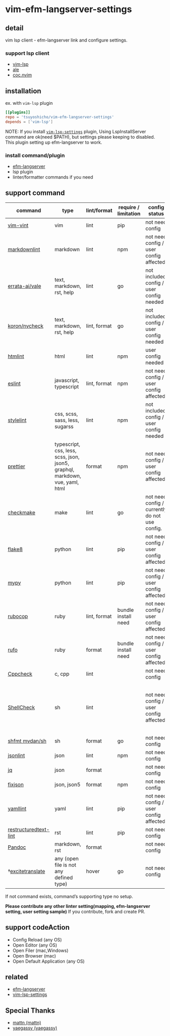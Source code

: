 # vim-efm-langserver-settings

## detail

vim lsp client - efm-langserver link and configure settings.

### support lsp client

- [vim-lsp](https://github.com/prabirshrestha/vim-lsp)
- [ale](https://github.com/dense-analysis/ale)
- [coc.nvim](https://github.com/neoclide/coc.nvim)

## installation

ex. with `vim-lsp` plugin

```toml
[[plugins]]
repo = 'tsuyoshicho/vim-efm-langserver-settings'
depends = ['vim-lsp']
```

NOTE: If you install [`vim-lsp-settings`](https://github.com/mattn/vim-lsp-settings) plugin, Using LspInstallServer
command are ok(need $PATH), but settings please keeping to disabled.
This plugin setting up efm-langserver to work.

### install command/plugin

- [efm-langserver](https://github.com/mattn/efm-langserver)
- lsp plugin
- linter/formatter commands if you need

## support command

| command                                                                  | type                                                                         | lint/format  | require / limitation | config status                                  | note                                                                                                                                                                                                                                                                                                                    |
| ------------------------------------------------------------------------ | ---------------------------------------------------------------------------- | ------------ | -------------------- | ----------------------------------------       | ----------------------------------------------------------------------------------------------------------------------------------------------------------------------------------------------------------------------------------------------------------------------------------------------------------------------- |
| [vim-vint](https://pypi.org/project/vim-vint/)                           | vim                                                                          | lint         | pip                  | not need config                                |                                                                                                                                                                                                                                                                                                                         |
| [markdownlint](https://www.npmjs.com/package/markdownlint)               | markdown                                                                     | lint         | npm                  | not need config / user config affected         | `.markdownlint.json` in the current directory.<br> [setting in project root sample](example/efm-langserver/root/.markdownlint.json).                                                                                                                                                                                    |
| [errata-ai/vale](https://github.com/errata-ai/vale)                      | text, markdown, rst, help                                                    | lint         | go                   | not included config / user config needed       | `.vale.ini` in the current directory.<br> or in `$HOME` directory. <br> [setting in home sample](example/efm-langserver/home/.vale.ini).                                                                                                                                                                                |
| [koron/nvcheck](https://github.com/koron/nvcheck)                        | text, markdown, rst, help                                                    | lint, format | go                   | not included config / user config needed       | `dict.yml` in the project root.<br> [sample in vimdoc-jp-working](https://github.com/vim-jp/vimdoc-ja-working/blob/master/dict.yml).                                                                                                                                                                                    |
| [htmlint](https://github.com/htmllint/htmllint-cli)                      | html                                                                         | lint         | npm                  | user config needed                             | ` .htmllintrc` in the project root.<br> Generate from command at `htmllint init`.                                                                                                                                                                                                                                       |
| [eslint](https://www.npmjs.com/package/eslint)                           | javascript, typescript                                                       | lint, format | npm                  | not need config / user config affected         | `.eslintrc.js`, `.eslintrc.yaml (yml)`, `.eslintrc.json` or setting into `package.json` in the project root.                                                                                                                                                                                                            |
| [stylelint](https://www.npmjs.com/package/stylelint)                     | css, scss, sass, less, sugarss                                               | lint         | npm                  | not included config / user config needed       | `.stylelintrc.json` in the project root.                                                                                                                                                                                                                                                                                |
| [prettier](https://www.npmjs.com/package/prettier)                       | typescript, css, less, scss, json, json5, graphql, markdown, vue, yaml, html | format       | npm                  | not need config / user config affected         | setting into `package.json` in the project root.                                                                                                                                                                                                                                                                        |
| [checkmake](https://github.com/mrtazz/checkmake)                         | make                                                                         | lint         | go                   | not need config / currently do not use config. |                                                                                                                                                                                                                                                                                                                         |
| [flake8](https://pypi.org/project/flake8/)                               | python                                                                       | lint         | pip                  | not need config / user config affected         | `setup.cfg`, `tox.ini`, `.flake8` in project root.<br> `.flake8`, `~/.config/flake8` in home.                                                                                                                                                                                                                           |
| [mypy](https://pypi.org/project/mypy/)                                   | python                                                                       | lint         | pip                  | not need config / user config affected         | `mypy.ini`, `setup.cfg` in project root. <br> `.mypy.ini` in `$HOME` directory.                                                                                                                                                                                                                                         |
| [rubocop](https://rubygems.org/gems/rubocop)                             | ruby                                                                         | lint, format | bundle install need  | not need config / user config affected         | `.rubocop.yml` in project root.                                                                                                                                                                                                                                                                                         |
| [rufo](https://rubygems.org/gems/rufo/)                                  | ruby                                                                         | format       | bundle install need  | not need config / user config affected         | `.rufo` in project root.                                                                                                                                                                                                                                                                                                |
| [Cppcheck](http://cppcheck.sourceforge.net/)                             | c, cpp                                                                       | lint         |                      | not need config                                |                                                                                                                                                                                                                                                                                                                         |
| [ShellCheck](https://www.shellcheck.net/)                                | sh                                                                           | lint         |                      | not need config / user config affected         | `.shellcheckrc` or `shellcheckrc` in the current directory(search parent upto root).<br> `.shellcheckrc` in `$HOME` directory. <br> XDG config directory (usually `~/.config/shellcheckrc` ) on Unix, or `%APPDATA%/shellcheckrc` on Windows. <br> [setting in home sample](example/efm-langserver/home/.shellcheckrc). |
| [shfmt mvdan/sh](https://github.com/mvdan/sh)                            | sh                                                                           | format       | go                   | not need config                                |                                                                                                                                                                                                                                                                                                                         |
| [jsonlint](https://www.npmjs.com/package/jsonlint)                       | json                                                                         | lint         | npm                  | not need config                                |                                                                                                                                                                                                                                                                                                                         |
| [jq](https://stedolan.github.io/jq/)                                     | json                                                                         | format       |                      | not need config                                |                                                                                                                                                                                                                                                                                                                         |
| [fixjson](https://www.npmjs.com/package/fixjson)                         | json, json5                                                                  | format       | npm                  | not need config                                |                                                                                                                                                                                                                                                                                                                         |
| [yamllint](https://pypi.org/project/yamllint/)                           | yaml                                                                         | lint         | pip                  | not need config / user config affected         | `.yamllint` , `.yamllint.yaml` or `.yamllint.yml` in the current working directory<br> config in $XDG\_CONFIG\_HOME `~/.config/yamllint/config`(support?).                                                                                                                                                              |
| [restructuredtext-lint](https://pypi.org/project/restructuredtext-lint/) | rst                                                                          | lint         | pip                  | not need config                                |                                                                                                                                                                                                                                                                                                                         |
| [Pandoc](https://pandoc.org/)                                            | markdown, rst                                                                | format       |                      | not need config                                |                                                                                                                                                                                                                                                                                                                         |
| †[excitetranslate](https://github.com/mattn/excitetranslate)            | any (open file is not any defined type)                                      | hover        | go                   | not need config                                |                                                                                                                                                                                                                                                                                                                         |

If not command exists, command’s supporting type no setup.

**Please contribute any other linter setting(mapping, efm-langserver
setting, user setting sample)** If you contribute, fork and create PR.

## support codeAction

- Config Reload (any OS)
- Open Editor (any OS)
- Open Filer (mac,Windows)
- Open Browser (mac)
- Open Default Application (any OS)

## related

- [efm-langserver](https://github.com/mattn/efm-langserver)
- [vim-lsp-settings](https://github.com/mattn/vim-lsp-settings)

## Special Thanks

- [mattn \(mattn\)](https://github.com/mattn)
- [yaegassy \(yaegassy\)](https://github.com/yaegassy)
